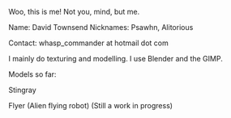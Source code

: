 Woo, this is me! Not you, mind, but me.

Name: David Townsend Nicknames: Psawhn, Alitorious

Contact: whasp_commander at hotmail dot com

I mainly do texturing and modelling. I use Blender and the GIMP.

Models so far:

Stingray

Flyer (Alien flying robot) (Still a work in progress)